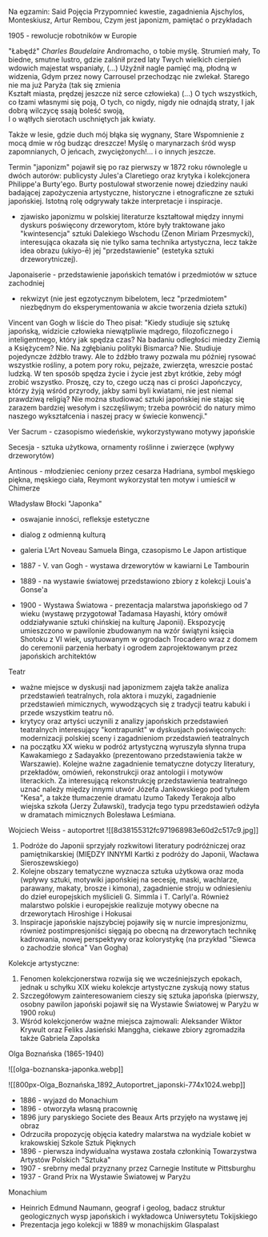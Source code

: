Na egzamin:
Said
Pojęcia
Przypomnieć kwestie, zagadnienia Ajschylos, Monteskiusz, Artur Rembou, 
Czym jest japonizm, pamiętać o przykładach

1905 - rewolucje robotników w Europie

"Łabędź" *Charles Baudelaire*
Andromacho, o tobie myślę. Strumień mały,
To biedne, smutne lustro, gdzie zalśnił przed laty
Twych wielkich cierpień wdowich majestat wspaniały,
(...)
Użyźnił nagle pamięć mą, płodną w widzenia, 
Gdym przez nowy Carrousel przechodząc nie zwlekał. 
Starego nie ma już Paryża (tak się zmienia  
Kształt miasta, prędzej jeszcze niż serce człowieka)
(...)
O tych wszystkich, co łzami własnymi się poją,
O tych, co nigdy, nigdy nie odnajdą straty, 
I jak dobrą wilczycę ssają boleść swoją,  
I o wątłych sierotach uschniętych jak kwiaty.  

Także w lesie, gdzie duch mój błąka się wygnany,
Stare Wspomnienie z mocą dmie w róg budząc dreszcze!
Myślę o marynarzach śród wysp zapomnianych,
O jeńcach, zwyciężonych!... i o innych jeszcze.


Termin "japonizm" pojawił się po raz pierwszy w 1872 roku równolegle u dwóch autorów: publicysty Jules'a Claretiego oraz krytyka i kolekcjonera Philippe'a Burty'ego. Burty postulował stworzenie nowej dziedziny nauki badającej zapożyczenia artystyczne, historyczne i etnograficzne ze sztuki japońskiej. Istotną rolę odgrywały także interpretacje i inspiracje.
- zjawisko japonizmu w polskiej literaturze kształtował między innymi dyskurs poświęcony drzeworytom, które były traktowane jako "kwintesencja" sztuki Dalekiego Wschodu (Zenon Miriam Przesmycki), interesująca okazała się nie tylko sama technika artystyczna, lecz także idea obrazu (ukiyo-ē)  jej "przedstawienie" (estetyka sztuki drzeworytniczej).

Japonaiserie - przedstawienie japońskich tematów i przedmiotów w sztuce zachodniej
- rekwizyt (nie jest egzotycznym bibelotem, lecz "przedmiotem" niezbędnym do eksperymentowania w akcie tworzenia dzieła sztuki)

Vincent van Gogh w liście do Theo pisał:
"Kiedy studiuje się sztukę japońską, widzicie człowieka niewątpliwie mądrego, filozoficznego i inteligentnego, który jak spędza czas? Na badaniu odległości miedzy Ziemią a Księżycem? Nie. Na zgłębianiu polityki Bismarca? Nie. Studiuje pojedyncze źdźbło trawy. Ale to źdźbło trawy pozwala mu później rysować wszystkie rośliny, a potem pory roku, pejzaże, zwierzęta, wreszcie postać ludzką. W ten sposób spędza życie i życie jest zbyt krótkie, żeby mógł zrobić wszystko. Proszę, czy to, czego uczą nas ci prości Japończycy, którzy żyją wśród przyrody, jakby sami byli kwiatami, nie jest niemal prawdziwą religią? Nie można studiować sztuki japońskiej nie stając się zarazem bardziej wesołym i szczęśliwym; trzeba powrócić do natury mimo naszego wykształcenia i naszej pracy w świecie konwencji."

Ver Sacrum - czasopismo wiedeńskie, wykorzystywano motywy japońskie

Secesja - sztuka użytkowa, ornamenty roślinne i zwierzęce (wpływy drzeworytów)

Antinous - młodzieniec ceniony przez cesarza Hadriana, symbol męskiego piękna, męskiego ciała, Reymont wykorzystał ten motyw i umieścił w Chimerze

Władysław Błocki "Japonka"

- oswajanie inności, refleksje estetyczne
- dialog z odmienną kulturą

- galeria L'Art Noveau Samuela Binga, czasopismo Le Japon artistique
- 1887 - V. van Gogh - wystawa drzeworytów w kawiarni Le Tambourin
- 1889 - na wystawie światowej przedstawiono zbiory z kolekcji Louis'a Gonse'a
- 1900 - Wystawa Światowa - prezentacja malarstwa japońskiego od 7 wieku (wystawę przygotował Tadamasa Hayashi, który omówił oddziaływanie sztuki chińskiej na kulturę Japonii). Ekspozycję umieszczono w pawilonie zbudowanym na wzór świątyni księcia Shotoku z VI wiek, usytuowanym w ogrodach Trocadero wraz z domem do ceremonii parzenia herbaty i ogrodem zaprojektowanym przez japońskich architektów

Teatr
- ważne miejsce w dyskusji nad japonizmem zajęła także analiza przedstawień teatralnych, rola aktora i muzyki, zagadnienie przedstawień mimicznych, wywodzących się z tradycji teatru kabuki i przede wszystkim teatru nō.
- krytycy oraz artyści uczynili z analizy japońskich przedstawień teatralnych interesujący "kontrapunkt" w dyskusjach poświęconych: modernizacji polskiej sceny i zagadnieniom przedstawień teatralnych
- na początku XX wieku w podróż artystyczną wyruszyła słynna trupa Kawakamiego z Sadayakko (prezentowano przedstawienia także w Warszawie). Kolejne ważne zagadnienie tematyczne dotyczy literatury, przekładów, omówień, rekonstrukcji oraz antologii i motywów literackich. Za interesującą rekonstrukcję przedstawienia teatralnego uznać należy między innymi utwór Józefa Jankowskiego pod tytułem "Kesa", a także tłumaczenie dramatu Izumo Takedy Terakoja albo wiejska szkoła (Jerzy Żuławski), tradycja tego typu przedstawień odżyła w dramatach mimicznych Bolesława Leśmiana.

Wojciech Weiss - autoportret
![[8d38155312fc971968983e60d2c517c9.jpg]]

1. Podróże do Japonii sprzyjały rozkwitowi literatury podróżniczej oraz pamiętnikarskiej (MIĘDZY INNYMI Kartki  z podróży do Japonii, Wacława Sieroszewskiego)
2. Kolejne obszary tematyczne wyznacza sztuka użytkowa oraz moda (wpływy sztuki, motywiki japońskiej na secesję, maski, wachlarze, parawany, makaty, brosze i kimona), zagadnienie stroju w odniesieniu do dzieł europejskich myślicieli G. Simmla i T. Carlyl'a. Również malarstwo polskie i europejskie realizuje motywy obecne na drzeworytach Hiroshige i Hokusai
3. Inspiracje japońskie najszybciej pojawiły się w nurcie impresjonizmu, również postimpresjoniści sięgają po obecną na drzeworytach technikę kadrowania, nowej perspektywy oraz kolorystykę (na przykład "Siewca o zachodzie słońca" Van Gogha)

Kolekcje artystyczne:
1. Fenomen kolekcjonerstwa rozwija się we wcześniejszych epokach, jednak u schyłku XIX wieku kolekcje artystyczne zyskują nowy status
2. Szczegółowym zainteresowaniem cieszy się sztuka japońska (pierwszy, osobny pawilon japoński pojawił się na Wystawie Światowej w Paryżu w 1900 roku)
3. Wśród kolekcjonerów ważne miejsca zajmowali: Aleksander Wiktor Krywult oraz Feliks Jasieński Manggha, ciekawe zbiory zgromadziła także Gabriela Zapolska

Olga Boznańska (1865-1940)

![[olga-boznanska-japonka.webp]]

![[800px-Olga_Boznańska_1892_Autoportret_japonski-774x1024.webp]]

- 1886 - wyjazd do Monachium
- 1896 - otworzyła własną pracownię 
- 1896 jury paryskiego Societe des Beaux Arts przyjęło na wystawę jej obraz
- Odrzuciła propozycję objęcia katedry malarstwa na wydziale kobiet w krakowskiej Szkole Sztuk Pięknych
- 1896 - pierwsza indywidualna wystawa została członkinią Towarzystwa Artystów Polskich "Sztuka"
- 1907 - srebrny medal przyznany przez Carnegie Institute w Pittsburghu
- 1937 - Grand Prix na Wystawie Światowej  w Paryżu

Monachium
- Heinrich Edmund Naumann, geograf i geolog, badacz struktur geologicznych wysp japońskich i wykładowca Uniwersytetu Tokijskiego
- Prezentacja jego kolekcji w 1889 w monachijskim Glaspalast



















